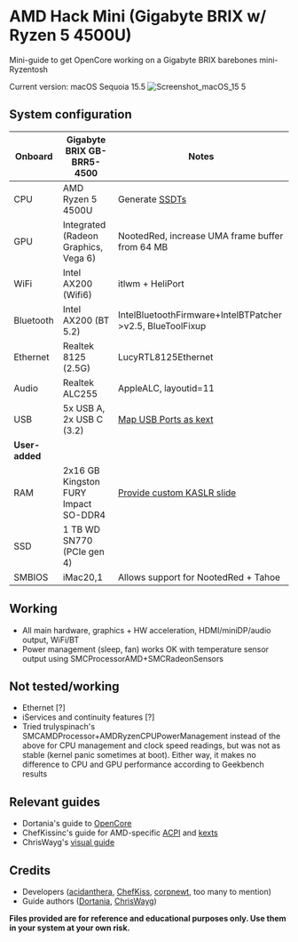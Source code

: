 # AMD Hack Mini (Gigabyte BRIX w/ Ryzen 5 4500U)
Mini-guide to get OpenCore working on a Gigabyte BRIX barebones mini-Ryzentosh

Current version: macOS Sequoia 15.5
![Screenshot_macOS_15 5](https://github.com/user-attachments/assets/8cf26a1a-75fa-4935-93a0-ba7ccc59e960)

## System configuration
| Onboard | Gigabyte BRIX GB-BRR5-4500 | Notes |
| --- | --- | --- |
| CPU | AMD Ryzen 5 4500U | Generate [SSDTs](https://github.com/corpnewt/SSDTTime) |
| GPU | Integrated (Radeon Graphics, Vega 6) | NootedRed, increase UMA frame buffer from 64 MB |
| WiFi | Intel AX200 (Wifi6) | itlwm + HeliPort |
| Bluetooth | Intel AX200 (BT 5.2) | IntelBluetoothFirmware+IntelBTPatcher >v2.5, BlueToolFixup |
| Ethernet | Realtek 8125 (2.5G) | LucyRTL8125Ethernet |
| Audio | Realtek ALC255 | AppleALC, layoutid=11 |
| USB | 5x USB A, 2x USB C (3.2) | [Map USB Ports as kext](https://github.com/USBToolBox/tool) |
| **User-added** |
| RAM | 2x16 GB Kingston FURY Impact SO-DDR4 | [Provide custom KASLR slide](https://dortania.github.io/OpenCore-Install-Guide/extras/kaslr-fix.html) |
| SSD | 1 TB WD SN770 (PCIe gen 4) | |
| SMBIOS | iMac20,1 | Allows support for NootedRed + Tahoe |

## Working
-	All main hardware, graphics + HW acceleration, HDMI/miniDP/audio output, WiFi/BT
-	Power management (sleep, fan) works OK with temperature sensor output using SMCProcessorAMD+SMCRadeonSensors

## Not tested/working
-	Ethernet [?]
-	iServices and continuity features [?]
-	Tried trulyspinach's SMCAMDProcessor+AMDRyzenCPUPowerManagement instead of the above for CPU management and clock speed readings, but was not as stable (kernel panic sometimes at boot). Either way, it makes no difference to CPU and GPU performance according to Geekbench results

## Relevant guides
-	Dortania's guide to [OpenCore](https://dortania.github.io/OpenCore-Install-Guide/)
-	ChefKissinc's guide for AMD-specific [ACPI](https://chefkissinc.github.io/guides/hackintosh/gathering-files/acpi/) and [kexts](https://chefkissinc.github.io/guides/hackintosh/gathering-files/kexts/)
-	ChrisWayg's [visual guide](https://chriswayg.gitbook.io/opencore-visual-beginners-guide)

## Credits
-	Developers ([acidanthera](https://github.com/acidanthera), [ChefKiss](https://github.com/chefkissinc), [corpnewt](https://github.com/corpnewt), too many to mention)
-	Guide authors ([Dortania](https://github.com/dortania), [ChrisWayg](https://github.com/chriswayg))

**Files provided are for reference and educational purposes only. Use them in your system at your own risk.**
